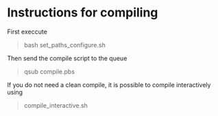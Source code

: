 # Instructions for compiling

First execcute 
> bash set_paths_configure.sh

Then send the compile script to the queue
> qsub  compile.pbs 


If you do not need a clean compile, it is possible to compile interactively using
> compile_interactive.sh
